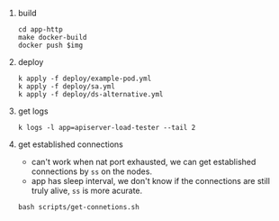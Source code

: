 1. build
    ```
    cd app-http
    make docker-build
    docker push $img
    ```

1. deploy
    ```
    k apply -f deploy/example-pod.yml
    k apply -f deploy/sa.yml
    k apply -f deploy/ds-alternative.yml
    ```

1. get logs
    ```
    k logs -l app=apiserver-load-tester --tail 2
    ```

1. get established connections
    * can't work when nat port exhausted, we can get established connections by `ss` on the nodes.
    * app has sleep interval, we don't know if the connections are still truly alive, `ss` is more acurate.
    ```
    bash scripts/get-connetions.sh
    ```

